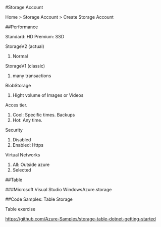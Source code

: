 #Storage Account

Home > Storage Account > Create Storage Account

##Performance

  Standard: HD
  Premium: SSD

StorageV2 (actual)
  1. Normal

StorageV1 (classic)
  1. many transactions

BlobStorage
  1. Hight volume of Images or Videos

Acces tier.
  1. Cool: Specific times. Backups
  2. Hot: Any time.

Security
  1. Disabled
  2. Enabled: Https

Virtual Networks
  1. All: Outside azure
  2. Selected


##Table

###Microsoft Visual Studio
WindowsAzure.storage


##Code Samples: Table Storage

Table exercise

https://github.com/Azure-Samples/storage-table-dotnet-getting-started


